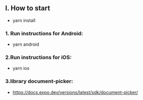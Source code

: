 ## I. How to start

- yarn install

### 1. Run instructions for Android:

- yarn android

### 2.Run instructions for iOS:

- yarn ios

### 3.library document-picker:

- https://docs.expo.dev/versions/latest/sdk/document-picker/
